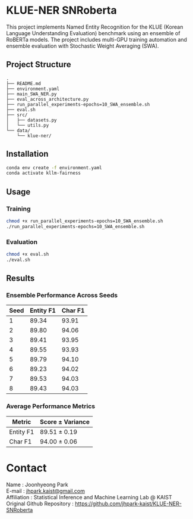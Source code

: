 # KLUE-NER SNRoberta

This project implements Named Entity Recognition for the KLUE (Korean Language Understanding Evaluation) benchmark using an ensemble of RoBERTa models. The project includes multi-GPU training automation and ensemble evaluation with Stochastic Weight Averaging (SWA).

## Project Structure
```
.
├── README.md
├── environment.yaml
├── main_SWA_NER.py
├── eval_across_architecture.py
├── run_parallel_experiments-epochs=10_SWA_ensemble.sh
├── eval.sh
├── src/
│   ├── datasets.py
│   └── utils.py
└── data/
    └── klue-ner/
```

## Installation

```bash
conda env create -f environment.yaml
conda activate kllm-fairness
```

## Usage

### Training
```bash
chmod +x run_parallel_experiments-epochs=10_SWA_ensemble.sh
./run_parallel_experiments-epochs=10_SWA_ensemble.sh
```

### Evaluation
```bash
chmod +x eval.sh
./eval.sh
```

## Results


### Ensemble Performance Across Seeds

| Seed | Entity F1  | Char F1    |
|------|------------|------------|
| 1    | 89.34      | 93.91      |
| 2    | 89.80      | 94.06      |
| 3    | 89.41      | 93.95      |
| 4    | 89.55      | 93.93      |
| 5    | 89.79      | 94.10      |
| 6    | 89.23      | 94.02      |
| 7    | 89.53      | 94.03      |
| 8    | 89.43      | 94.03      |

### Average Performance Metrics

| Metric    | Score ± Variance |
|-----------|-----------------|
| Entity F1 | 89.51 ± 0.19    |
| Char F1   | 94.00 ± 0.06    |


# Contact

Name : Joonhyeong Park <br/>
E-mail : jhpark.kaist@gmail.com <br/>
Affiliation : Statistical Inference and Machine Learning Lab @ KAIST <br/>
Original Github Repository : https://github.com/jhpark-kaist/KLUE-NER-SNRoberta






